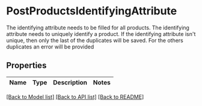 # PostProductsIdentifyingAttribute

The identifying attribute needs to be filled for all products. The identifying attribute needs to uniquely identify a product. If the identifying attribute isn't unique, then only the last of the duplicates will be saved. For the others duplicates an error will be provided
## Properties
Name | Type | Description | Notes
------------ | ------------- | ------------- | -------------

[[Back to Model list]](../README.md#documentation-for-models) [[Back to API list]](../README.md#documentation-for-api-endpoints) [[Back to README]](../README.md)


